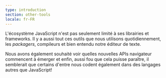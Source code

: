 ```yaml
---
type: introduction
section: other-tools
locale: fr-FR
---
```

L'écosystème JavaScript n'est pas seulement limité à ses librairies et frameworks.
Il y a aussi tout ces outils que nous utilisons quotidiennement, 
les *packagers*, compileurs et bien entendu notre éditeur de texte.

Nous avons également souhaité voir quelles nouvelles APIs navigateur
commencent à émerger et enfin, aussi fou que cela puisse paraître, il
semblerait que certains d'entre nous codent également dans des langages
autres que JavaScript!